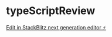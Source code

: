 # typeScriptReview

[Edit in StackBlitz next generation editor ⚡️](https://stackblitz.com/~/github.com/molinajr11/typeScriptReview)